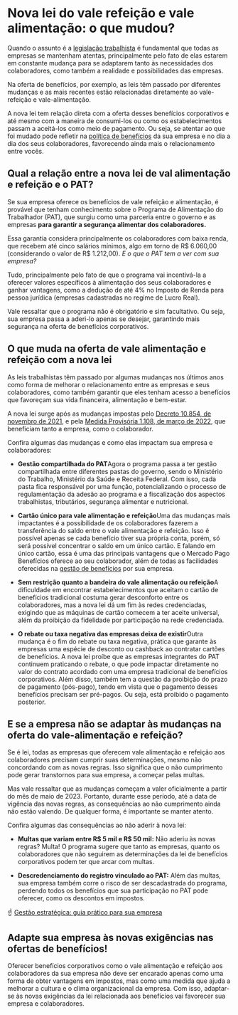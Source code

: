 # Nova lei do vale refeição e vale alimentação: o que mudou?

Quando o assunto é a [legislação trabalhista](https://meubolso.mercadopago.com.br/legislacao-beneficios-corporativos) é fundamental que todas as empresas se mantenham atentas, principalmente pelo fato de elas estarem em constante mudança para se adaptarem tanto às necessidades dos colaboradores, como também a realidade e possibilidades das empresas.

Na oferta de benefícios, por exemplo, as leis têm passado por diferentes mudanças e as mais recentes estão relacionadas diretamente ao vale-refeição e vale-alimentação.

A nova lei tem relação direta com a oferta desses benefícios corporativos e até mesmo com a maneira de consumi-los ou como os estabelecimentos passam a aceitá-los como meio de pagamento. Ou seja, se atentar ao que foi mudado pode refletir na [política de benefícios](https://meubolso.mercadopago.com.br/politica-de-beneficios) da sua empresa e no dia a dia dos seus colaboradores, favorecendo ainda mais o relacionamento entre vocês.

## **Qual a relação entre a nova lei de val alimentação e refeição e o PAT?**

Se sua empresa oferece os benefícios de vale refeição e alimentação, é provável que tenham conhecimento sobre o Programa de Alimentação do Trabalhador (PAT), que surgiu como uma parceria entre o governo e as empresas **para garantir a segurança alimentar dos colaboradores.**

Essa garantia considera principalmente os colaboradores com baixa renda, que recebem até cinco salários mínimos, algo em torno de R$ 6.060,00 (considerando o valor de R$ 1.212,00). *E o que o PAT tem a ver com sua empresa?*

Tudo, principalmente pelo fato de que o programa vai incentivá-la a oferecer valores específicos à alimentação dos seus colaboradores e ganhar vantagens, como a dedução de até 4% no Imposto de Renda para pessoa jurídica (empresas cadastradas no regime de Lucro Real).

Vale ressaltar que o programa não é obrigatório e sim facultativo. Ou seja, sua empresa passa a aderi-lo apenas se desejar, garantindo mais segurança na oferta de benefícios corporativos.

## **O que muda na oferta de vale alimentação e refeição com a nova lei**

As leis trabalhistas têm passado por algumas mudanças nos últimos anos como forma de melhorar o relacionamento entre as empresas e seus colaboradores, como também garantir que eles tenham acesso a benefícios que favoreçam sua vida financeira, alimentação e bem-estar.

A nova lei surge após as mudanças impostas pelo [Decreto 10.854, de novembro de 2021](http://www.planalto.gov.br/ccivil_03/_Ato2019-2022/2021/Decreto/D10854.htm), e pela [Medida Provisória 1.108, de março de 2022](https://www.in.gov.br/en/web/dou/-/medida-provisoria-n-1.108-de-25-de-marco-de-2022-388651514), que beneficiam tanto a empresa, como o colaborador.

Confira algumas das mudanças e como elas impactam sua empresa e colaboradores:

- **Gestão compartilhada do PAT**Agora o programa passa a ter gestão compartilhada entre diferentes pastas do governo, sendo o Ministério do Trabalho, Ministério da Saúde e Receita Federal. Com isso, cada pasta fica responsável por uma função, potencializando o processo de regulamentação da adesão ao programa e a fiscalização dos aspectos trabalhistas, tributários, segurança alimentar e nutricional. 

- **Cartão único para vale alimentação e refeição**Uma das mudanças mais impactantes é a possibilidade de os colaboradores fazerem a transferência do saldo entre o vale alimentação e refeição. Isso é possível apenas se cada benefício tiver sua própria conta, porém, só será possível concentrar o saldo em um único cartão. E falando em único cartão, essa é uma das principais vantagens que o Mercado Pago Benefícios oferece ao seu colaborador, além de todas as facilidades oferecidas na [gestão de benefícios](https://conteudo.mercadopago.com.br/gestao-de-beneficios-com-mercado-pago) por sua empresa. 

- **Sem restrição quanto a bandeira do vale alimentação ou refeição**A dificuldade em encontrar estabelecimentos que aceitam o cartão de benefícios tradicional costuma gerar desconforto entre os colaboradores, mas a nova lei dá um fim às redes credenciadas, exigindo que as máquinas de cartão comecem a ter aceite universal, além da proibição da fidelidade por participação na rede credenciada. 

- **O rebate ou taxa negativa das empresas deixa de existir**Outra mudança é o fim do rebate ou taxa negativa, prática que garante às empresas uma espécie de desconto ou cashback ao contratar cartões de benefícios. A nova lei proíbe que as empresas integrantes do PAT continuem praticando o rebate, o que pode impactar diretamente no valor do contrato acordado com uma empresa tradicional de benefícios corporativos. Além disso, também tem a questão da proibição do prazo de pagamento (pós-pago), tendo em vista que o pagamento desses benefícios precisam ser pré-pagos. Ou seja, está proibido o pagamento posterior. 

## **E se a empresa não se adaptar às mudanças na oferta do vale-alimentação e refeição?**

Se é lei, todas as empresas que oferecem vale alimentação e refeição aos colaboradores precisam cumprir suas determinações, mesmo não concordando com as novas regras. Isso significa que o não cumprimento pode gerar transtornos para sua empresa, a começar pelas multas.

Mas vale ressaltar que as mudanças começam a valer oficialmente a partir do mês de maio de 2023. Portanto, durante esse período, até a data de vigência das novas regras, as consequências ao não cumprimento ainda não estão valendo. De qualquer forma, é importante se manter atento.

Confira algumas das consequências ao não aderir à nova lei:

- **Multas que variam entre R$ 5 mil e R$ 50 mil:** Não aderiu às novas regras? Multa! O programa sugere que tanto as empresas, quanto os colaboradores que não seguirem as determinações da lei de benefícios corporativos podem ter que arcar com multas. 

- **Descredenciamento do registro vinculado ao PAT:** Além das multas, sua empresa também corre o risco de ser descadastrada do programa, perdendo todos os benefícios que sua participação no PAT pode oferecer, como os descontos em impostos.

☝️ [Gestão estratégica: guia prático para sua empresa](https://meubolso.mercadopago.com.br/guia-pratico-gestao-estrategica)

## **Adapte sua empresa às novas exigências nas ofertas de benefícios!**

Oferecer benefícios corporativos como o vale alimentação e refeição aos colaboradores da sua empresa não deve ser encarado apenas como uma forma de obter vantagens em impostos, mas como uma medida que ajuda a melhorar a cultura e o clima organizacional da empresa. Com isso, adaptar-se às novas exigências da lei relacionada aos benefícios vai favorecer sua empresa e colaboradores.